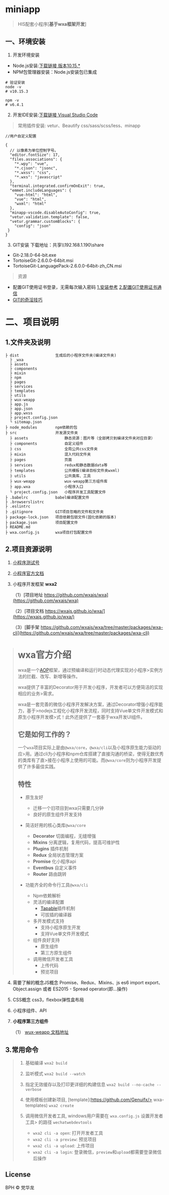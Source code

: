 # miniapp
> HIS配套小程序[**基于wxa框架开发**]

## 一、环境安装

1. 开发环境安装
* Node.js安装:[下载链接 版本10.15.*](http://cdn.npm.taobao.org/dist/node/v10.15.3/node-v10.15.3-x64.msi)
* NPM包管理器安装：Node.js安装包已集成

```
# 验证安装
node -v
# v10.15.3

npm -v
# v6.4.1
```

2. 开发IDE安装:[下载链接 Visual Studio Code](https://code.visualstudio.com/)
> 常用插件安装: vetur、Beautify css/sass/scss/less、minapp

```
//用户自定义配置

{
  // 以像素为单位控制字号。
  "editor.fontSize": 17,
  "files.associations": {
    "*.wpy": "vue",
    "*.cjson": "jsonc",
    "*.wxss": "css",
    "*.wxs": "javascript"
  },
  "terminal.integrated.confirmOnExit": true,
  "emmet.includeLanguages": {
    "vue-html": "html",
    "vue": "html",
    "wxml": "html"
  },
  "minapp-vscode.disableAutoConfig": true,
  "vetur.validation.template": false,
  "vetur.grammar.customBlocks": {
    "config": "json"
 }
}
```

3. GIT安装 下载地址：共享\\\\192.168.1.190\share
* Git-2.18.0-64-bit.exe
* TortoiseGit-2.6.0.0-64bit.msi
* TortoiseGit-LanguagePack-2.6.0.0-64bit-zh_CN.msi

> 资源
* 配置GIT使用证书登录，无需每次输入密码 [1.安装参考](https://blog.csdn.net/zhou_vip/article/details/67633988) [2.配置GIT使用证书通信](https://blog.csdn.net/lsyz0021/article/details/52064829)
* [GIT的奇淫技巧](https://github.com/521xueweihan/git-tips)

# 二、项目说明
## 1.文件夹及说明
```
├ dist                生成后的小程序文件夹(编译文件夹)
  ├ _wxa 
  ├ assets 
  ├ components 
  ├ mixin
  ├ npm
  ├ pages 
  ├ services
  ├ templates
  ├ utils
  ├ wux-weapp
  ├ app.js 
  ├ app.json 
  ├ app.wxss  
  ├ project.config.json
  └ sitemap.json 
├ node_modules        npm依赖的包
├ src                 开发源文件夹
  ├ assets                静态资源：图片等（全部拷贝到编译文件夹对应目录）
  ├ components            自定义组件
  ├ css                   全局公共css文件夹
  ├ mixin                 混入代码文件夹
  ├ pages                 页面 
  ├ services              redux和静态数据data等                
  ├ templates             公共模板(编译目标文件夹wxml)
  ├ utils                 公共类库、工具
  ├ wux-weapp             wux-weapp第三方组件库
  ├ app.wxa               小程序入口
  └ project.config.json   小程序开发工具配置文件
├ .babelrc            babel编译配置文件
├ .browserslistrc
├ .eslintrc
├ .gitignore          GIT项目忽略的文件和文件夹
├ package-lock.json   项目依赖包锁文件(固化依赖的版本)
├ package.json        项目配置文件
├ README.md
├ wxa.config.js       wxa项目打包配置文件
```

## 2.项目资源说明
1. [小程序测试号](https://developers.weixin.qq.com/sandbox?tab=miniprogram&hl=zh)
2. [小程序官方文档](https://developers.weixin.qq.com/miniprogram/dev/framework/)

3. 小程序开发框架 **wxa2**

    （1）[项目地址 https://github.com/wxajs/wxa](https://github.com/wxajs/wxa)

    （2）[项目文档 https://wxajs.github.io/wxa/](https://wxajs.github.io/wxa/)

    （3）[脚手架 https://github.com/wxajs/wxa/tree/master/packages/wxa-cli](https://github.com/wxajs/wxa/tree/master/packages/wxa-cli)

> # wxa官方介绍
>wxa是一个[AOP](https://en.wikipedia.org/wiki/>Aspect-oriented_programming)框架，通过预编译和运行时动态代理实现对小程序>实例方法的拦截、改写、新增等操作。
>
>wxa提供了丰富的Decorator用于开发小程序，开发者可以方便简洁的实现相应的业务>需求。
>
>wxa是一套完善的微信小程序开发解决方案，通过Decorator增强小程序能力，基于>nodejs工程化小程序开发流程，同时支持Vue单文件开发模式和原生小程序开发模>式！此外还提供了一套基于wxa开发UI组件。
>
>## 它是如何工作的？
>一个`wxa`项目实际上是由`@wxa/core`，`@wxa/cli`以及小程序原生能力驱动的应>用。通过cli为小程序和npm仓库搭建了直接沟通的桥梁，使得无数优秀的类库有了直>接在小程序上使用的可能。而`@wxa/core`则为小程序开发提供了许多最佳实践。
>
>## 特性
>- 原生友好
>    - 迁移一个旧项目到wxa只需要几分钟
>    - 良好的原生组件开发支持
>
>- 简洁好用的核心类库`@wxa/core`
>    - **Decorator** 切面编程，无缝增强
>    - **Mixins** 分离逻辑，复用代码，提高可维护性
>    - **Plugins** 插件机制
>    - **Redux** 全局状态管理方案
>    - **Promise** 化小程序api
>    - **Eventbus** 自定义事件
>    - **Router** 路由跳转
>
>- 功能齐全的命令行工具`@wxa/cli`
>    - Npm依赖解析
>    - 灵活的编译配置
>        - [Tapable](https://github.com/webpack/tapable)插件机制
>        - 可拔插的编译器
>    - 多开发模式支持
>        - 支持小程序原生开发
>        - 支持Vue单文件开发模式
>    - 组件良好支持
>        - 原生组件
>        - 第三方原生组件
>    - 调用微信开发者工具
>        - 上传代码
>        - 预览项目



4. 需要了解的概念JS概念 Promise、Redux、Mixins、js es6 import export、Object.assign 或者 ES2015 - Spread operator(即...操作)
5. CSS概念 css3，flexbox弹性盒布局

6. 小程序组件、API

7. **小程序第三方组件**

    （1） [wux-weapp 文档地址](https://wux-weapp.github.io/wux-weapp-docs/#/)

## 3.常用命令

> 1. 基础编译
> `wxa2 build`
> 
> 2. 监听模式
> `wxa2 build --watch`
> 
> 3. 指定无效缓存以及打印更详细的构建信息
> `wxa2 build --no-cache --verbose`
> 
> 4. 使用模板创建新项目, [template](https://github.com/Genuifx/> wxa-templates)
> `wxa2 create`
> 
> 5. 调用微信开发者工具, windows用户需要在 `wxa.config.js` 设置开发者工具> 的路径 `wechatwebdevtools`
>     - `wxa2 cli -a open`: 打开开发者工具
>     - `wxa2 cli -a preview`: 预览项目
>     - `wxa2 cli -a upload`: 上传项目
>     - `wxa2 cli -a login`: 登录微信，`preview`和`upload`都需要登录微信后操作

## License
BPH &copy; 党华龙
